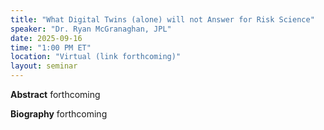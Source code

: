 ```yaml
---
title: "What Digital Twins (alone) will not Answer for Risk Science"
speaker: "Dr. Ryan McGranaghan, JPL"
date: 2025-09-16
time: "1:00 PM ET"
location: "Virtual (link forthcoming)"
layout: seminar
---
```


**Abstract**
forthcoming

**Biography**
forthcoming
